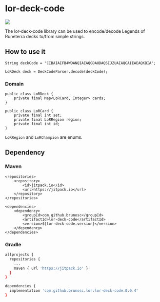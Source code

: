 lor-deck-code
============

[![](https://jitpack.io/v/brunosc/lor-deck-code.svg)](https://jitpack.io/#brunosc/lor-deck-code)

The lor-deck-code library can be used to encode/decode Legends of Runeterra decks to/from simple strings.

## How to use it

```
String deckCode = "CIBAIAIFB4WDANQIAEAQGDAUDAQSIJZUAIAQCAIEAEAQKBIA";

LoRDeck deck = DeckCodeParser.decode(deckCode);
```

### Domain

```
public class LoRDeck {
    private final Map<LoRCard, Integer> cards; 
}
```

```
public class LoRCard {
    private final int set;
    private final LoRRegion region;
    private final int id;
}
```

`LoRRegion` and `LoRChampion` are enums.

## Dependency

### Maven

```
<repositories>
    <repository>
        <id>jitpack.io</id>
        <url>https://jitpack.io</url>
    </repository>
</repositories>

<dependencies>
    <dependency>
        <groupId>com.github.brunosc</groupId>
        <artifactId>lor-deck-code</artifactId>
        <version>${lor-deck-code.version}</version>
    </dependency>
</dependencies>
```

### Gradle

``` bash
allprojects {
  repositories {
    ...
    maven { url 'https://jitpack.io' }
  }
}

dependencies {
  implementation 'com.github.brunosc.lor:lor-deck-code:0.0.4'
}
```
